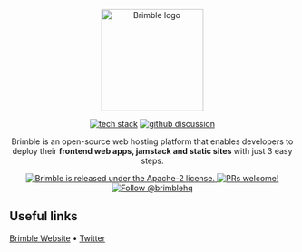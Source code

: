 <p align="center">
  <a href="https://brimble.app" target="_blank" rel="noopener noreferrer">
    <img width="180" src="https://res.cloudinary.com/crunchbase-production/image/upload/c_lpad,h_170,w_170,f_auto,b_white,q_auto:eco,dpr_1/o1qoh3j9wztndr9egkt9" alt="Brimble logo">
  </a>
</p>

<p align="center">
  <a href="https://stackshare.io/brimble/brimble"><img src="http://img.shields.io/badge/tech-stack-0690fa.svg?style=flat" alt="tech stack"></a>
  <a href="https://github.com/brimblehq/brimble/discussions"><img src="https://badgen.net/badge/join%20the%20discussion/on%20github/black?icon=github" alt="github discussion"></a>
</p>
<p align="center">
Brimble is an open-source web hosting platform that enables developers to deploy their <b>frontend web apps, jamstack and static sites</b> with just 3 easy steps.
</p>
<p align="center">
  <a href="https://github.com/medusajs/medusa/blob/master/LICENSE">
    <img src="https://img.shields.io/hexpm/l/plug" alt="Brimble is released under the Apache-2 license." />
  </a>
  <a href="https://github.com/brimblehq/brimble/blob/master/CONTRIBUTING.md">
    <img src="https://img.shields.io/badge/PRs-welcome-brightgreen.svg?style=flat" alt="PRs welcome!" />
  </a>
  <a href="https://twitter.com/intent/follow?screen_name=brimblehq">
    <img src="https://img.shields.io/twitter/follow/brimblehq.svg?label=Follow%20@brimblehq" alt="Follow @brimblehq" />
  </a>
</p>

## Useful links
[Brimble Website](https://brimble.io) • [Twitter](https://twitter.com/intent/follow?screen_name=brimblehq)
